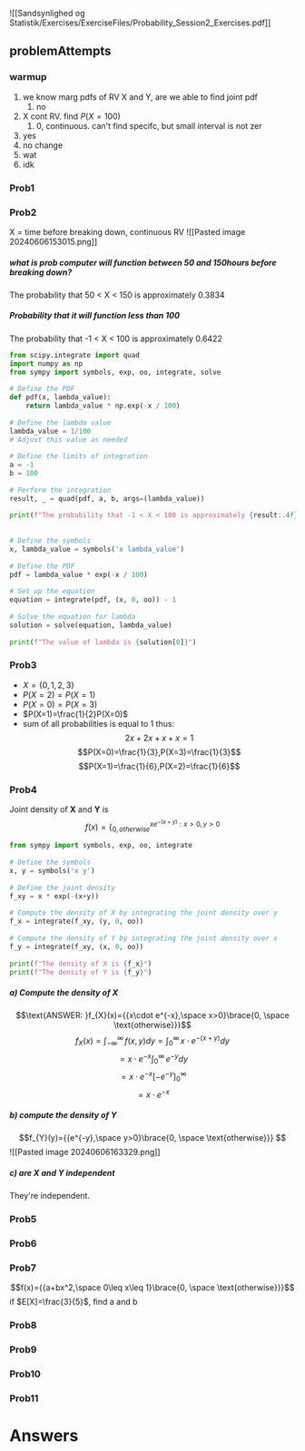 ![[Sandsynlighed og Statistik/Exercises/ExerciseFiles/Probability_Session2_Exercises.pdf]]

## problemAttempts
### warmup
1. we know marg pdfs of RV X and Y, are we able to find joint pdf
	1. no
2. X cont RV. find $P(X=100)$
	1. 0, continuous. can't find specifc, but small interval is not zer
3. yes
4. no change
5. wat
6. idk

### Prob1

### Prob2
X = time before breaking down, continuous RV
![[Pasted image 20240606153015.png]]
##### what is prob computer will function between 50 and 150hours before breaking down?
The probability that 50 < X < 150 is approximately 0.3834

##### Probability that it will function less than 100
The probability that -1 < X < 100 is approximately 0.6422

```python
from scipy.integrate import quad  
import numpy as np  
from sympy import symbols, exp, oo, integrate, solve  
  
# Define the PDF  
def pdf(x, lambda_value):  
    return lambda_value * np.exp(-x / 100)  
  
# Define the lambda value  
lambda_value = 1/100  
# Adjust this value as needed  
  
# Define the limits of integration  
a = -1  
b = 100  
  
# Perform the integration  
result, _ = quad(pdf, a, b, args=(lambda_value))  
  
print(f"The probability that -1 < X < 100 is approximately {result:.4f}")  
  
  
# Define the symbols  
x, lambda_value = symbols('x lambda_value')  
  
# Define the PDF  
pdf = lambda_value * exp(-x / 100)  
  
# Set up the equation  
equation = integrate(pdf, (x, 0, oo)) - 1  
  
# Solve the equation for lambda  
solution = solve(equation, lambda_value)  
  
print(f"The value of lambda is {solution[0]}")
```
### Prob3
- $X=\{0,1,2,3\}$
- $P(X=2)=P(X=1)$
- $P(X=0)=P(X=3)$
- $P(X=1)=\frac{1}{2}P(X=0)$
- sum of all probabilities is equal to 1
thus: $$2x+2x+x+x=1$$
$$P(X=0)=\frac{1}{3},P(X=3)=\frac{1}{3}$$
$$P(X=1)=\frac{1}{6},P(X=2)=\frac{1}{6}$$

### Prob4
Joint density of **X** and **Y** is
$$f(x)=\{_{0, otherwise}^{xe^{-(x+y)}:x>0,y>0}$$
```python
from sympy import symbols, exp, oo, integrate  
  
# Define the symbols  
x, y = symbols('x y')  
  
# Define the joint density  
f_xy = x * exp(-(x+y))  
  
# Compute the density of X by integrating the joint density over y  
f_x = integrate(f_xy, (y, 0, oo))  
  
# Compute the density of Y by integrating the joint density over x  
f_y = integrate(f_xy, (x, 0, oo))  
  
print(f"The density of X is {f_x}")  
print(f"The density of Y is {f_y}")
```
##### a) Compute the density of X

$$\text{ANSWER:   }f_{X}(x)={{x\cdot e^{-x},\space x>0}\brace{0, \space \text{otherwise}}}$$
$$f_{X}(x)=\int _{-\infty}^{\infty} \,f(x,y) dy=\int_{0}^{\infty}  \, x\cdot e^{-(x+y)}dy  $$
$$=x\cdot e^{-x}\int_{0}^{\infty}  \,e^{-y} dy $$
$$=x\cdot e^{-x} [-e^{-y}]_{0}^{\infty} $$
$$=x\cdot e^{-x}$$

##### b) compute the density of Y
$$f_{Y}(y)={{e^{-y},\space y>0}\brace{0, \space \text{otherwise}}}  $$
![[Pasted image 20240606163329.png]]
##### c) are X and Y independent
They're independent. 

### Prob5

### Prob6

### Prob7
$$f(x)={{a+bx^2,\space 0\leq x\leq 1}\brace{0, \space \text{otherwise}}}$$
if $E[X]=\frac{3}{5}$, find a and b
### Prob8

### Prob9

### Prob10

### Prob11



# Answers
